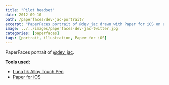 ```yaml
---
title: "Pilot headset"
date: 2012-09-10
path: /paperfaces/dev-jac-portrait/
excerpt: "PaperFaces portrait of @dev_jac drawn with Paper for iOS on an iPad."
image: ../../images/paperfaces-dev-jac-twitter.jpg
categories: [paperfaces]
tags: [portrait, illustration, Paper for iOS]
---
```


PaperFaces portrait of [@dev_jac](https://twitter.com/dev_jac).

**Tools used:**

- [LunaTik Alloy Touch Pen](https://www.amazon.com/gp/product/B00821TR7G/ref=as_li_ss_tl?ie=UTF8&tag=mademist-20&linkCode=as2&camp=1789&creative=390957&creativeASIN=B00821TR7G)
- [Paper for iOS](https://paper.bywetransfer.com/)
